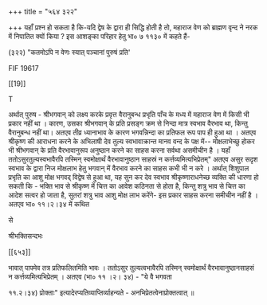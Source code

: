 +++
title = "५६४ ३२२"

+++
यहाँ प्रश्न हो सकता है कि-यदि द्वेष के द्वारा ही सिद्धि होती है तो, महाराज वेण को ब्राह्मण वृन्द ने नरक में निपातित क्यों किया ? इस आशङ्का परिहार हेतु भा० ७ ११३० में कहते हैं- 

(३२२) "कतमोऽपि न वेणः स्यात् पञ्चानां पुरुषं प्रति' 

FIF 19617 

[[19]]

T 

अर्थात् पुरुष - श्रीभगवान् को लक्ष्य करके प्रवृत्त वैरानुबन्ध प्रभृति पाँच के मध्य में महाराज वेण में किसी भी प्रकार नहीं था । कारण, उसका श्रीभगवान् के प्रति प्रसङ्ग क्रम से निन्दा मात्र स्वभाव वैरभाव था, किन्तु वैरानुबन्ध नहीं था। अतएव तीव्र ध्यानाभाव के कारण भगवन्निन्दा का प्रतिफल रूप पाप ही हुआ था । अतएव श्रीकृष्ण की आराधना करने के अभिलाषी देव तुल्य स्वभावाक्रान्त मानव वन्द के पक्ष में-- मोक्षलाभेच्छु होकर भी श्रीभगवान् के प्रति वैरभावानुरूप अनुष्ठान करने का साहस करना सर्वथा असमीचीन है । यहाँ ततोऽसुरतुल्यस्वभावैरपि तस्मिन् स्वमोक्षार्थं वैरभावानुष्ठान साहस्रं न कर्त्तव्यमित्यभिप्रेतम्" अतएव असुर सदृश स्वभाव के द्वारा निज मोक्षलाभ हेतु भगवान् में वैरभाव करने का साहस कभी भी न करे । अर्थात् शिशुपाल प्रभृति का आशु मोक्ष भगवद् विद्वेष से हुआ था, यह सुन कर देव स्वभाव श्रीकृष्णाराधनेच्छ व्यक्ति की धारणा हो सकती कि - भक्ति भाव से श्रीकृष्ण में चित्त का आवेश कठिनता से होता है, किन्तु शत्रु भाव से चित्त का आदेश सत्वर हो जाता है, सुतरां शत्रु भाव आशु मोक्ष लाभ करेंगे- इस प्रकार साहस करना समीचीन नहीं है । अतएव भा० ११।२।३४ में कथित 

से 

श्रीभक्तिसन्दभः 

[[६५३]]

भावात् पापमेव तत्र प्रतिफलितमिति भावः । ततोऽसुर तुल्यत्वभावैरपि तस्मिन् स्वमोक्षार्थं वैरभावानुष्ठानसाहसं न कर्त्तव्यमित्यभिप्रेतम् । अतएव (भा० ११ ।२। ३४) - "ये वै भगवता 

११.२।३४) प्रोक्ताः" इत्यादेरप्यतिव्याप्तिर्व्याहन्यते - अनभिप्रेतत्वेनाप्रोक्तत्वात् ॥ 
